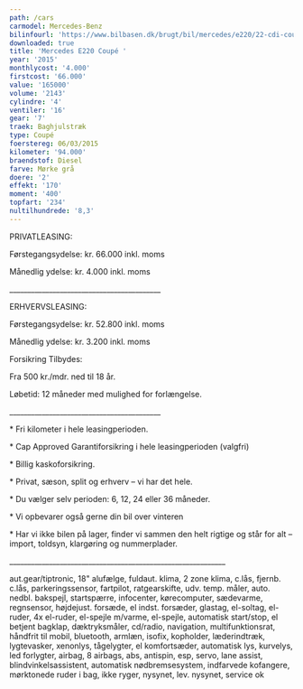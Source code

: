 ```yaml
---
path: /cars
carmodel: Mercedes-Benz
bilinfourl: 'https://www.bilbasen.dk/brugt/bil/mercedes/e220/22-cdi-coup-aut-2d/4089395'
downloaded: true
title: 'Mercedes E220 Coupé '
year: '2015'
monthlycost: '4.000'
firstcost: '66.000'
value: '165000'
volume: '2143'
cylindre: '4'
ventiler: '16'
gear: '7'
traek: Baghjulstræk
type: Coupé
foerstereg: 06/03/2015
kilometer: '94.000'
braendstof: Diesel
farve: Mørke grå
doere: '2'
effekt: '170'
moment: '400'
topfart: '234'
nultilhundrede: '8,3'
---
```

PRIVATLEASING: 

Førstegangsydelse: kr. 66.000 inkl. moms

Månedlig ydelse: kr. 4.000 inkl. moms

\_\_\_\_\_\_\_\_\_\_\_\_\_\_\_\_\_\_\_\_\_\_\_\_\_\_\_\_\_\_\_\_\_\_\_\_\_\_\_\_\_\_



ERHVERVSLEASING:



Førstegangsydelse: kr. 52.800 inkl. moms

Månedlig ydelse: kr. 3.200 inkl. moms





Forsikring Tilbydes:

Fra 500 kr./mdr. ned til 18 år. 

Løbetid: 12 måneder med mulighed for forlængelse.

\_\_\_\_\_\_\_\_\_\_\_\_\_\_\_\_\_\_\_\_\_\_\_\_\_\_\_\_\_\_\_\_\_\_\_\_\_\_\_\_\_\_



\* Fri kilometer i hele leasingperioden.

\* Cap Approved Garantiforsikring i hele leasingperioden (valgfri)

\* Billig kaskoforsikring.

\* Privat, sæson, split og erhverv – vi har det hele.

\* Du vælger selv perioden: 6, 12, 24 eller 36 måneder.

\* Vi opbevarer også gerne din bil over vinteren

\* Har vi ikke bilen på lager, finder vi sammen den helt rigtige og står for alt – import, toldsyn, klargøring og nummerplader. 



\_\_\_\_\_\_\_\_\_\_\_\_\_\_\_\_\_\_\_\_\_\_\_\_\_\_\_\_\_\_\_\_\_\_\_\_\_\_\_\_\_\_\_\_\_\_\_\_\_\_\_\_\_\_\_\_\_\_\_\_

aut.gear/tiptronic, 18" alufælge, fuldaut. klima, 2 zone klima, c.lås, fjernb. c.lås, parkeringssensor, fartpilot, ratgearskifte, udv. temp. måler, auto. nedbl. bakspejl, startspærre, infocenter, kørecomputer, sædevarme, regnsensor, højdejust. forsæde, el indst. forsæder, glastag, el-soltag, el-ruder, 4x el-ruder, el-spejle m/varme, el-spejle, automatisk start/stop, el betjent bagklap, dæktryksmåler, cd/radio, navigation, multifunktionsrat, håndfrit til mobil, bluetooth, armlæn, isofix, kopholder, læderindtræk, lygtevasker, xenonlys, tågelygter, el komfortsæder, automatisk lys, kurvelys, led forlygter, airbag, 8 airbags, abs, antispin, esp, servo, lane assist, blindvinkelsassistent, automatisk nødbremsesystem, indfarvede kofangere, mørktonede ruder i bag, ikke ryger, nysynet, lev. nysynet, service ok
